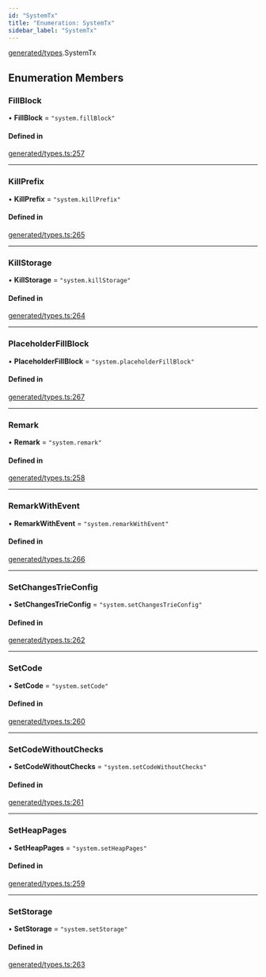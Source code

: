 ```yaml
---
id: "SystemTx"
title: "Enumeration: SystemTx"
sidebar_label: "SystemTx"
---
```


[generated/types](../../../../modules/Generated/Types/Types.md).SystemTx

## Enumeration Members

### FillBlock

• **FillBlock** = ``"system.fillBlock"``

#### Defined in

[generated/types.ts:257](https://github.com/PolymeshAssociation/polymesh-sdk/blob/f8a937f04/src/generated/types.ts#L257)

___

### KillPrefix

• **KillPrefix** = ``"system.killPrefix"``

#### Defined in

[generated/types.ts:265](https://github.com/PolymeshAssociation/polymesh-sdk/blob/f8a937f04/src/generated/types.ts#L265)

___

### KillStorage

• **KillStorage** = ``"system.killStorage"``

#### Defined in

[generated/types.ts:264](https://github.com/PolymeshAssociation/polymesh-sdk/blob/f8a937f04/src/generated/types.ts#L264)

___

### PlaceholderFillBlock

• **PlaceholderFillBlock** = ``"system.placeholderFillBlock"``

#### Defined in

[generated/types.ts:267](https://github.com/PolymeshAssociation/polymesh-sdk/blob/f8a937f04/src/generated/types.ts#L267)

___

### Remark

• **Remark** = ``"system.remark"``

#### Defined in

[generated/types.ts:258](https://github.com/PolymeshAssociation/polymesh-sdk/blob/f8a937f04/src/generated/types.ts#L258)

___

### RemarkWithEvent

• **RemarkWithEvent** = ``"system.remarkWithEvent"``

#### Defined in

[generated/types.ts:266](https://github.com/PolymeshAssociation/polymesh-sdk/blob/f8a937f04/src/generated/types.ts#L266)

___

### SetChangesTrieConfig

• **SetChangesTrieConfig** = ``"system.setChangesTrieConfig"``

#### Defined in

[generated/types.ts:262](https://github.com/PolymeshAssociation/polymesh-sdk/blob/f8a937f04/src/generated/types.ts#L262)

___

### SetCode

• **SetCode** = ``"system.setCode"``

#### Defined in

[generated/types.ts:260](https://github.com/PolymeshAssociation/polymesh-sdk/blob/f8a937f04/src/generated/types.ts#L260)

___

### SetCodeWithoutChecks

• **SetCodeWithoutChecks** = ``"system.setCodeWithoutChecks"``

#### Defined in

[generated/types.ts:261](https://github.com/PolymeshAssociation/polymesh-sdk/blob/f8a937f04/src/generated/types.ts#L261)

___

### SetHeapPages

• **SetHeapPages** = ``"system.setHeapPages"``

#### Defined in

[generated/types.ts:259](https://github.com/PolymeshAssociation/polymesh-sdk/blob/f8a937f04/src/generated/types.ts#L259)

___

### SetStorage

• **SetStorage** = ``"system.setStorage"``

#### Defined in

[generated/types.ts:263](https://github.com/PolymeshAssociation/polymesh-sdk/blob/f8a937f04/src/generated/types.ts#L263)
